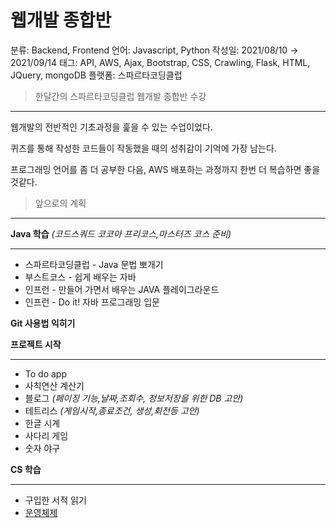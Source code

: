 # 웹개발 종합반

분류: Backend, Frontend
언어: Javascript, Python
작성일: 2021/08/10 → 2021/09/14
태그: API, AWS, Ajax, Bootstrap, CSS, Crawling, Flask, HTML, JQuery, mongoDB
플랫폼: 스파르타코딩클럽

> 한달간의 스파르타코딩클럽 웹개발 종합반 수강
> 

---

웹개발의 전반적인 기초과정을 훑을 수 있는 수업이었다.

퀴즈를 통해 작성한 코드들이 작동했을 때의 성취감이 기억에 가장 남는다.

프로그래밍 언어를 좀 더 공부한 다음, AWS 배포하는 과정까지 한번 더 복습하면 좋을것같다.

> 앞으로의 계획
> 

---

**Java 학습** *(코드스쿼드 코코아 프리코스,마스터즈 코스 준비)*

---

- 스파르타코딩클럽 - Java 문법 뽀개기
- 부스트코스 - 쉽게 배우는 자바
- 인프런 - 만들어 가면서 배우는 JAVA 플레이그라운드
- 인프런 - Do it! 자바 프로그래밍 입문

**Git 사용법 익히기**

**프로젝트 시작**

---

- To do app
- 사칙연산 계산기
- 블로그 *(페이징 기능,날짜,조회수, 정보저장을 위한 DB 고안)*
- 테트리스 *(게임시작,종료조건, 생성,회전등 고안)*
- 한글 시계
- 사다리 게임
- 숫자 야구

**CS 학습**

---

- 구입한 서적 읽기
- [운영체제](http://www.kocw.net/home/search/kemView.do?kemId=1046323&ar=pop)
